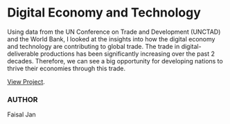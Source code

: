 # Digital Economy and Technology

Using data from the UN Conference on Trade and Development (UNCTAD) and the World Bank, I looked at the insights into how the digital economy and technology are contributing to global trade. The trade in digital-deliverable productions has been significantly increasing over the past 2 decades. Therefore, we can see a big opportunity for developing nations to thrive their economies through this trade.

[View Project](https://github.io/faisaljanbaloch/global-digital-economy).

### AUTHOR

Faisal Jan